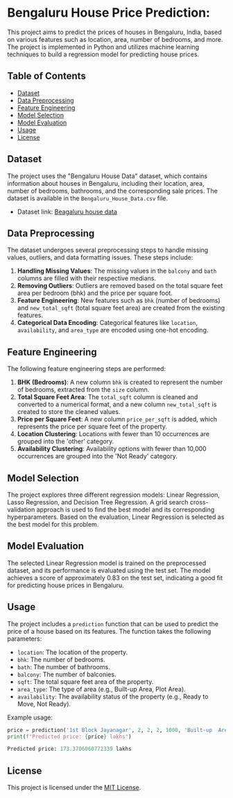 # Bengaluru House Price Prediction:

This project aims to predict the prices of houses in Bengaluru, India, based on various features such as location, area, number of bedrooms, and more. The project is implemented in Python and utilizes machine learning techniques to build a regression model for predicting house prices.

## Table of Contents

  - [Dataset](#dataset)
  - [Data Preprocessing](#data-preprocessing)
  - [Feature Engineering](#feature-engineering)
  - [Model Selection](#model-selection)
  - [Model Evaluation](#model-evaluation)
  - [Usage](#usage)
  - [License](#license)

## Dataset

The project uses the "Bengaluru House Data" dataset, which contains information about houses in Bengaluru, including their location, area, number of bedrooms, bathrooms, and the corresponding sale prices. The dataset is available in the `Bengaluru_House_Data.csv` file.

  - Dataset link: [Beagaluru house data](#https://www.kaggle.com/datasets/jayparmar0109/beagaluru-house-data)

## Data Preprocessing

The dataset undergoes several preprocessing steps to handle missing values, outliers, and data formatting issues. These steps include:

1. **Handling Missing Values**: The missing values in the `balcony` and `bath` columns are filled with their respective medians.
2. **Removing Outliers**: Outliers are removed based on the total square feet area per bedroom (bhk) and the price per square foot.
3. **Feature Engineering**: New features such as `bhk` (number of bedrooms) and `new_total_sqft` (total square feet area) are created from the existing features.
4. **Categorical Data Encoding**: Categorical features like `location`, `availability`, and `area_type` are encoded using one-hot encoding.

## Feature Engineering

The following feature engineering steps are performed:

1. **BHK (Bedrooms)**: A new column `bhk` is created to represent the number of bedrooms, extracted from the `size` column.
2. **Total Square Feet Area**: The `total_sqft` column is cleaned and converted to a numerical format, and a new column `new_total_sqft` is created to store the cleaned values.
3. **Price per Square Feet**: A new column `price_per_sqft` is added, which represents the price per square feet of the property.
4. **Location Clustering**: Locations with fewer than 10 occurrences are grouped into the 'other' category.
5. **Availability Clustering**: Availability options with fewer than 10,000 occurrences are grouped into the 'Not Ready' category.

## Model Selection

The project explores three different regression models: Linear Regression, Lasso Regression, and Decision Tree Regression. A grid search cross-validation approach is used to find the best model and its corresponding hyperparameters. Based on the evaluation, Linear Regression is selected as the best model for this problem.

## Model Evaluation

The selected Linear Regression model is trained on the preprocessed dataset, and its performance is evaluated using the test set. The model achieves a score of approximately 0.83 on the test set, indicating a good fit for predicting house prices in Bengaluru.

## Usage

The project includes a `prediction` function that can be used to predict the price of a house based on its features. The function takes the following parameters:

- `location`: The location of the property.
- `bhk`: The number of bedrooms.
- `bath`: The number of bathrooms.
- `balcony`: The number of balconies.
- `sqft`: The total square feet area of the property.
- `area_type`: The type of area (e.g., Built-up Area, Plot Area).
- `availability`: The availability status of the property (e.g., Ready to Move, Not Ready).

Example usage:

```python
price = prediction('1st Block Jayanagar', 2, 2, 2, 1000, 'Built-up  Area', 'Ready To Move')
print(f"Predicted price: {price} lakhs")

Predicted price: 173.3706060772339 lakhs
```

## License

This project is licensed under the [MIT License](LICENSE).

